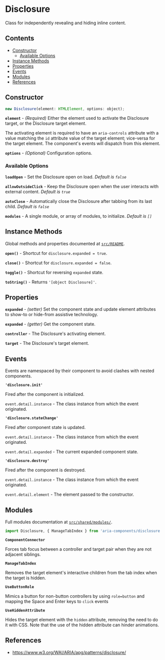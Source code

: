 Disclosure
==========

Class for independently revealing and hiding inline content.

## Contents

* [Constructor](#constructor)
  * [Available Options](#available-options)
* [Instance Methods](#instance-methods)
* [Properties](#properties)
* [Events](#events)
* [Modules](#modules)
* [References](#references)

## Constructor

```jsx
new Disclosure(element: HTMLElement, options: object);
```

**`element`** - _(Required)_ Either the element used to activate the Disclosure target, or the Disclosure target element.

The activating element is required to have an `aria-controls` attribute with a value matching the `id` attribute value of the target element; vice-versa for the target element. The component's events will dispatch from this element.

**`options`** - _(Optional)_ Configuration options.

### Available Options

**`loadOpen`** - Set the Disclosure open on load. _Default is `false`_

**`allowOutsideClick`** - Keep the Disclosure open when the user interacts with external content. _Default is `true`_

**`autoClose`** - Automatically close the Disclosure after tabbing from its last child. _Default is `false`_

**`modules`** - A single module, or array of modules, to initialize. _Default is `[]`_

## Instance Methods

Global methods and properties documented at [`src/README`](../).

**`open()`** - Shortcut for `disclosure.expanded = true`.

**`close()`** - Shortcut for `disclosure.expanded = false`.

**`toggle()`** - Shortcut for reversing `expanded` state.

**`toString()`** - Returns `'[object Disclosure]'`.

## Properties

**`expanded`** - _(setter)_ Set the component state and update element attributes to show-to or hide-from assistive technology.

**`expanded`** - _(getter)_ Get the component state.

**`controller`** - The Disclosure's activating element.

**`target`** - The Disclosure's target element.

## Events

Events are namespaced by their component to avoid clashes with nested components.

**`'disclosure.init'`**

Fired after the component is initialized.

`event.detail.instance` -  The class instance from which the event originated.

**`'disclosure.stateChange'`**

Fired after component state is updated.

`event.detail.instance` - The class instance from which the event originated.

`event.detail.expanded` - The current expanded component state.

**`'disclosure.destroy'`**

Fired after the component is destroyed.

`event.detail.instance` - The class instance from which the event originated.

`event.detail.element` - The element passed to the constructor.

## Modules

Full modules documentation at [`src/shared/modules/`](..//shared/modules/).

```jsx
import Disclosure, { ManageTabIndex } from 'aria-components/disclosure';
```

**`ComponentConnector`**

Forces tab focus between a controller and target pair when they are not adjacent siblings.

**`ManageTabIndex`**

Removes the target element's interactive children from the tab index when the  target is hidden.

**`UseButtonRole`**

Mimics a button for non-button controllers by using `role=button` and mapping the  Space and Enter keys to `click` events

**`UseHiddenAttribute`**

Hides the target element with the `hidden` attribute, removing the need to do it  with CSS. Note that the use of the hidden attribute can hinder animations.

## References

- https://www.w3.org/WAI/ARIA/apg/patterns/disclosure/
